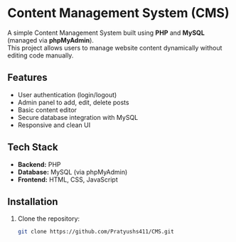 # Content Management System (CMS)

A simple Content Management System built using **PHP** and **MySQL** (managed via **phpMyAdmin**).  
This project allows users to manage website content dynamically without editing code manually.  

## Features
- User authentication (login/logout)
- Admin panel to add, edit, delete posts
- Basic content editor
- Secure database integration with MySQL
- Responsive and clean UI

## Tech Stack
- **Backend:** PHP  
- **Database:** MySQL (via phpMyAdmin)  
- **Frontend:** HTML, CSS, JavaScript  

## Installation
1. Clone the repository:
   ```bash
   git clone https://github.com/Pratyushs411/CMS.git
